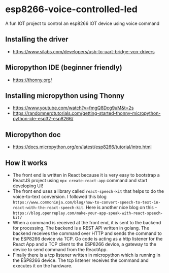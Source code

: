 # esp8266-voice-controlled-led
A fun IOT project to control an esp8266 IOT device using voice command

## Installing the driver
- https://www.silabs.com/developers/usb-to-uart-bridge-vcp-drivers

## Micropython IDE (beginner friendly)
- https://thonny.org/

## Installing micropython using Thonny
- https://www.youtube.com/watch?v=fmgQ8Dcg9uM&t=2s
- https://randomnerdtutorials.com/getting-started-thonny-micropython-python-ide-esp32-esp8266/

## Micropython doc
- https://docs.micropython.org/en/latest/esp8266/tutorial/intro.html

## How it works
- The front end is written in React because it is very easy to bootstrap a ReactJS project using `npx create-react-app` command and start developing UI! 
- The front end uses a library called `react-speech-kit` that helps to do the voice-to-text conversion. I followed this blog `https://www.commoninja.com/blog/how-to-convert-speech-to-text-in-react-with-the-react-speech-kit`. Here is another nice blog on this - `https://blog.openreplay.com/make-your-app-speak-with-react-speech-kit/`
- When a command is received at the front end, it is sent to the backend for processing. The backend is a REST API written in golang. The backend receives the command over HTTP and sends the command to the ESP8266 device via TCP. Go code is acting as a http listener for the React App and a TCP client to the ESP8266 device, a gateway to the device to send command from the ReactApp.
- Finally there is a tcp listener written in micropython which is running in the ESP8266 device. The tcp listener receives the command and executes it on the hardware.